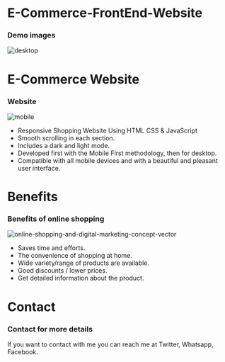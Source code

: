 # E-Commerce-FrontEnd-Website
### Demo images
![desktop](https://github.com/sheeba72/E-Commerce-FrontEnd-Website/assets/129821691/c62e1f3b-4ffe-4568-b503-c920a63023a2)

# E-Commerce Website
### Website
![mobile](https://github.com/sheeba72/E-Commerce-FrontEnd-Website/assets/129821691/c7c1ccd2-26aa-42fc-a798-5428c3740955)
- Responsive Shopping Website Using HTML CSS & JavaScript
- Smooth scrolling in each section.
- Includes a dark and light mode.
- Developed first with the Mobile First methodology, then for desktop.
- Compatible with all mobile devices and with a beautiful and pleasant user interface.
 
 # Benefits 
 ### Benefits of online shopping
![online-shopping-and-digital-marketing-concept-vector](https://github.com/sheeba72/E-Commerce-FrontEnd-Website/assets/129821691/2f7a8390-6285-4050-aed2-f07638552022)
 - Saves time and efforts.
 - The convenience of shopping at home.
 - Wide variety/range of products are available.
 - Good discounts / lower prices.
 - Get detailed information about the product.

# Contact 
### Contact for more details
If you want to contact with me you can reach me at Twitter, Whatsapp, Facebook.
